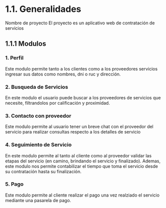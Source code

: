 # 1.1. Generalidades
Nombre de proyecto
El proyecto es un aplicativo web de contratación de servicios 

## 1.1.1 Modulos

### 1. Perfil
  Este modulo permite tanto a los clientes como a los proveedores servicios ingresar sus datos como nombres, dni o ruc y dirección.

### 2. Busqueda de Servicios 
  En este modulo el usuario puede buscar a los proveedores de servicios que necesite, filtrandolos por calificación y proximidad.

### 3. Contacto con proveedor
  Este modulo permite al usuario tener un breve chat con el proveedor del servicio para realizar consultas respecto a los detalles de servicio 
  
### 4. Seguimiento de Servicio 
  En este modulo permite al tanto al cliente como al proveedor validar las etapas del servicio (en camino, brindando el servicio y finalizado). Ademas, este modulo nos permite contabilizar el tiempo que toma el servicio desde su contratación hasta su finalización.

### 5. Pago
  Este modulo permite al cliente realizar el pago una vez realziado el servicio mediante una pasarela de pago.
